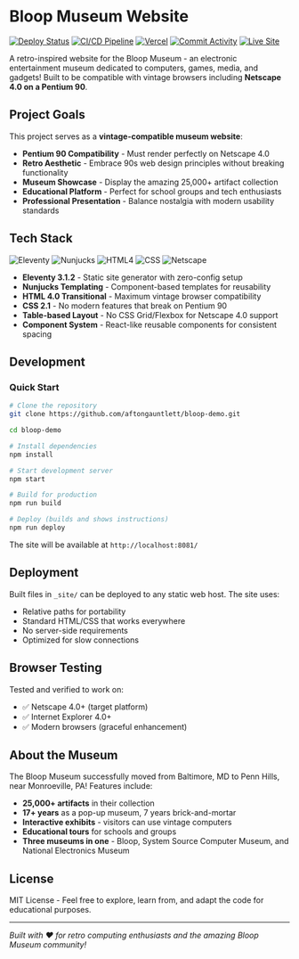 # Bloop Museum Website

[![Deploy Status](https://img.shields.io/badge/deploy-manual-blue)](https://github.com/aftongauntlett/bloop-demo)
[![CI/CD Pipeline](https://img.shields.io/badge/pipeline-ready-success?logo=github-actions)](https://github.com/aftongauntlett/bloop-demo/actions)
[![Vercel](https://img.shields.io/badge/deployed%20on-Vercel-black?logo=vercel)](https://bloop-demo.vercel.app)
[![Commit Activity](https://img.shields.io/github/commit-activity/m/aftongauntlett/bloop-demo?logo=git)](https://github.com/aftongauntlett/bloop-demo/commits)
[![Live Site](https://img.shields.io/badge/live%20site-bloop--demo.vercel.app-blue?logo=web)](https://bloop-demo.vercel.app)

A retro-inspired website for the Bloop Museum - an electronic entertainment museum dedicated to computers, games, media, and gadgets! Built to be compatible with vintage browsers including **Netscape 4.0 on a Pentium 90**.

## Project Goals

This project serves as a **vintage-compatible museum website**:

- **Pentium 90 Compatibility** - Must render perfectly on Netscape 4.0
- **Retro Aesthetic** - Embrace 90s web design principles without breaking functionality
- **Museum Showcase** - Display the amazing 25,000+ artifact collection
- **Educational Platform** - Perfect for school groups and tech enthusiasts
- **Professional Presentation** - Balance nostalgia with modern usability standards

## Tech Stack

![Eleventy](https://img.shields.io/badge/Eleventy_3.1-000000?style=flat&logo=eleventy&logoColor=white)
![Nunjucks](https://img.shields.io/badge/Nunjucks-1C4913?style=flat&logo=nunjucks&logoColor=white)
![HTML4](https://img.shields.io/badge/HTML_4.0_Transitional-E34F26?style=flat&logo=html5&logoColor=white)
![CSS](https://img.shields.io/badge/CSS_2.1-1572B6?style=flat&logo=css3&logoColor=white)
![Netscape](https://img.shields.io/badge/Netscape_4.0_Compatible-0066CC?style=flat&logo=netscape&logoColor=white)

- **Eleventy 3.1.2** - Static site generator with zero-config setup
- **Nunjucks Templating** - Component-based templates for reusability
- **HTML 4.0 Transitional** - Maximum vintage browser compatibility
- **CSS 2.1** - No modern features that break on Pentium 90
- **Table-based Layout** - No CSS Grid/Flexbox for Netscape 4.0 support
- **Component System** - React-like reusable components for consistent spacing

## Development

### Quick Start

```bash
# Clone the repository
git clone https://github.com/aftongauntlett/bloop-demo.git

cd bloop-demo

# Install dependencies
npm install

# Start development server
npm start

# Build for production
npm run build

# Deploy (builds and shows instructions)
npm run deploy
```

The site will be available at `http://localhost:8081/`

## Deployment

Built files in `_site/` can be deployed to any static web host. The site uses:

- Relative paths for portability
- Standard HTML/CSS that works everywhere
- No server-side requirements
- Optimized for slow connections

## Browser Testing

Tested and verified to work on:

- ✅ Netscape 4.0+ (target platform)
- ✅ Internet Explorer 4.0+
- ✅ Modern browsers (graceful enhancement)

## About the Museum

The Bloop Museum successfully moved from Baltimore, MD to Penn Hills, near Monroeville, PA! Features include:

- **25,000+ artifacts** in their collection
- **17+ years** as a pop-up museum, 7 years brick-and-mortar
- **Interactive exhibits** - visitors can use vintage computers
- **Educational tours** for schools and groups
- **Three museums in one** - Bloop, System Source Computer Museum, and National Electronics Museum

## License

MIT License - Feel free to explore, learn from, and adapt the code for educational purposes.

---

_Built with ❤️ for retro computing enthusiasts and the amazing Bloop Museum community!_
